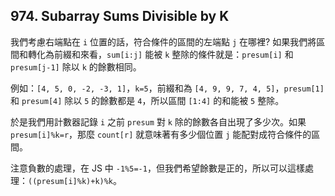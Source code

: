 ## 974. Subarray Sums Divisible by K

我們考慮右端點在 `i` 位置的話，符合條件的區間的左端點 `j` 在哪裡? 如果我們將區間和轉化為前綴和來看，`sum[i:j]` 能被 `k` 整除的條件就是：`presum[i]` 和 `presum[j-1]` 除以 `k` 的餘數相同。

例如：`[4, 5, 0, -2, -3, 1]`，`k=5`，前綴和為 `[4, 9, 9, 7, 4, 5]`，`presum[1]` 和 `presum[4]` 除以 `5` 的餘數都是 `4`，所以區間 `[1:4]` 的和能被 `5` 整除。

於是我們用計數器記錄 `i` 之前 `presum` 對 `k` 除的餘數各自出現了多少次。如果 `presum[i]%k=r`，那麼 `count[r]` 就意味著有多少個位置 `j` 能配對成符合條件的區間。

注意負數的處理，在 JS 中 `-1%5=-1`，但我們希望餘數是正的，所以可以這樣處理：`((presum[i]%k)+k)%k`。
